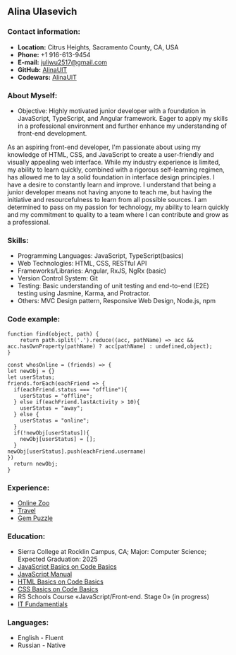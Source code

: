## Alina Ulasevich
### Contact information:
* **Location:** Citrus Heights, Sacramento County, CA, USA
* **Phone:** +1 916-613-9454
* **E-mail:** juliwu2517@gmail.com
* **GitHub:** [AlinaUlT](https://github.com/AlinaUlT)
* **Codewars:** [AlinaUlT](https://www.codewars.com/users/rsschool_19d3afbbc16fcf7f)
### About Myself:

* Objective: Highly motivated junior developer with a foundation in JavaScript, TypeScript, and Angular framework. Eager to apply my skills in a professional environment and further enhance my understanding of front-end development.

As an aspiring front-end developer, I'm passionate about using my knowledge of HTML, CSS, and JavaScript to create a user-friendly and visually appealing web interface. While my industry experience is limited, my ability to learn quickly, combined with a rigorous self-learning regimen, has allowed me to lay a solid foundation in interface design principles.
I have a desire to constantly learn and improve. I understand that being a junior developer means not having anyone to teach me, but having the initiative and resourcefulness to learn from all possible sources. I am determined to pass on my passion for technology, my ability to learn quickly and my commitment to quality to a team where I can contribute and grow as a professional.

### Skills:
* Programming Languages: JavaScript, TypeScript(basics)
* Web Technologies: HTML, CSS, RESTful API
* Frameworks/Libraries: Angular, RxJS, NgRx (basic)
* Version Control System: Git
* Testing: Basic understanding of unit testing and end-to-end (E2E) testing using Jasmine, Karma, and Protractor.
* Others: MVC Design pattern, Responsive Web Design, Node.js, npm


### Code example:
```
function find(object, path) {
    return path.split('.').reduce((acc, pathName) => acc && acc.hasOwnProperty(pathName) ? acc[pathName] : undefined,object); 
}
```
```
const whosOnline = (friends) => {
let newObj = {}
let userStatus;
friends.forEach(eachFriend => {
  if(eachFriend.status === "offline"){
    userStatus = "offline";
  } else if(eachFriend.lastActivity > 10){
    userStatus = "away";
  } else {
    userStatus = "online";
  }
  if(!newObj[userStatus]){
    newObj[userStatus] = [];
  }
newObj[userStatus].push(eachFriend.username)
}) 
  return newObj;
}
```

### Experience:
* [Online Zoo](https://github.com/AlinaUlT/online-zoo)
* [Travel](https://github.com/AlinaUlT/travel) 
* [Gem Puzzle](https://github.com/AlinaUlT/gem-puzzle)
### Education:
* Sierra College at Rocklin Campus, CA; Major: Computer Science; Expected Graduation: 2025
* [JavaScript Basics on Code Basics](https://ru.code-basics.com/languages/javascript)
* [JavaScript Manual](https://learn.javascript.ru/)
* [HTML Basics on Code Basics](https://ru.code-basics.com/languages/html)
* [CSS Basics on Code Basics](https://ru.code-basics.com/languages/css)
* RS Schools Course «JavaScript/Front-end. Stage 0» (in progress)
* [IT Fundamentials](https://learn.epam.com/study/path?rootId=1471991)
### Languages:
* English - Fluent
* Russian - Native

